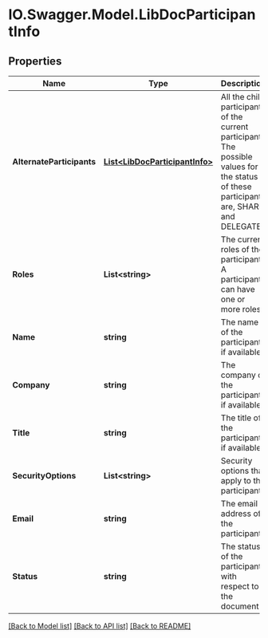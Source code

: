 # IO.Swagger.Model.LibDocParticipantInfo
## Properties

Name | Type | Description | Notes
------------ | ------------- | ------------- | -------------
**AlternateParticipants** | [**List&lt;LibDocParticipantInfo&gt;**](LibDocParticipantInfo.md) | All the child participants of the current participant. The possible values for the status of these participants are, SHARE and DELEGATE | [optional] 
**Roles** | **List&lt;string&gt;** | The current roles of the participant. A participant can have one or more roles | [optional] 
**Name** | **string** | The name of the participant, if available | [optional] 
**Company** | **string** | The company of the participant, if available | [optional] 
**Title** | **string** | The title of the participant, if available | [optional] 
**SecurityOptions** | **List&lt;string&gt;** | Security options that apply to the participant | [optional] 
**Email** | **string** | The email address of the participant | [optional] 
**Status** | **string** | The status of the participant with respect to the document | [optional] 

[[Back to Model list]](../README.md#documentation-for-models) [[Back to API list]](../README.md#documentation-for-api-endpoints) [[Back to README]](../README.md)

